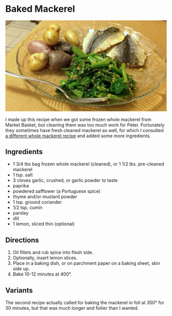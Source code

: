 [quick]: ../indices/quick.html
[photographed]: ../indices/photographed.html

# Baked Mackerel

![baked mackerel](../images/baked_mackerel.jpg)

I made up this recipe when we got some frozen whole mackerel from Market Basket, but cleaning them was too much work for Peter.  Fortunately they sometimes have fresh cleaned mackerel as well, for which I consulted [a different whole mackerel recipe](http://www.themediterraneandish.com/oven-roasted-spanish-mackerel/) and added some more ingredients.

## Ingredients

* 1 3/4 lbs bag frozen whole mackerel (cleaned), or 1 1/2 lbs. pre-cleaned mackerel
* 1 tsp. salt
* 3 cloves garlic, crushed, or garlic powder to taste
* paprika
* powdered safflower (a Portuguese spice)
* thyme and/or mustard powder
* 1 tsp. ground coriander
* 1/2 tsp. cumin
* parsley
* dill
* 1 lemon, sliced thin (optional)

## Directions

1. Oil fillets and rub spice into flesh side.
2. Optionally, insert lemon slices.
3. Place in a baking dish, or on parchment paper on a baking sheet, skin side up.
4. Bake 10-12 minutes at 400°.

## Variants

The second recipe actually called for baking the mackerel in foil at 350° for 30 minutes, but that was much longer and foilier than I wanted.
